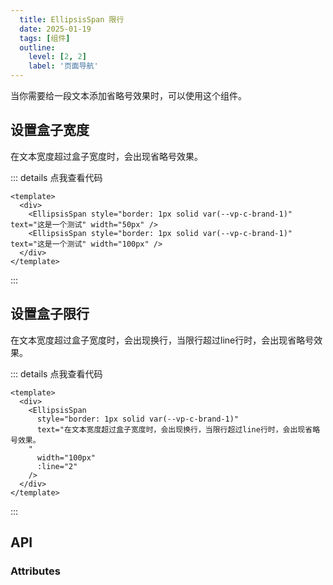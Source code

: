 ```yaml
---
  title: EllipsisSpan 限行
  date: 2025-01-19
  tags: [组件]
  outline: 
    level: [2, 2]
    label: '页面导航'
---
```

<script setup>
  import EllipsisSpan from '../../../components/ellipsisSpan/index.vue'
  import { Table } from 'ant-design-vue'

  const tableColumns = [
    {
      title: '属性',
      dataIndex: 'name',
      width: 1000,
    },
    {
      title: '说明',
      dataIndex: 'desc',
      width: 1000,
    },
    {
      title: '类型',
      dataIndex: 'type',
      width: 1000,
    },
    {
      title: '默认值',
      dataIndex: 'default',
      width: 1000,
    },
  ]
  const tableData = [
    {
      name: 'text',
      desc: '类型',
      type: 'String',
      default: 'null',
    },
    {
      name: 'width',
      desc: '宽度',
      type: 'String',
      default: '200px',
    },
    {
      name: 'line',
      desc: '限制的行数',
      type: 'Number',
      default: '1',
    }
  ]
</script>

当你需要给一段文本添加省略号效果时，可以使用这个组件。

## 设置盒子宽度
在文本宽度超过盒子宽度时，会出现省略号效果。
<EllipsisSpan style="border: 1px solid var(--vp-c-brand-1)" text="这是一个测试" width="50px" />
<br/>
<EllipsisSpan style="border: 1px solid var(--vp-c-brand-1)" text="这是一个测试" width="100px" />

::: details 点我查看代码
```vue
<template>
  <div>
    <EllipsisSpan style="border: 1px solid var(--vp-c-brand-1)" text="这是一个测试" width="50px" />
    <EllipsisSpan style="border: 1px solid var(--vp-c-brand-1)" text="这是一个测试" width="100px" />
  </div>
</template>
```
:::

## 设置盒子限行
在文本宽度超过盒子宽度时，会出现换行，当限行超过line行时，会出现省略号效果。
<EllipsisSpan 
  style="border: 1px solid var(--vp-c-brand-1)" 
  text="在文本宽度超过盒子宽度时，会出现换行，当限行超过line行时，会出现省略号效果。
" 
  width="100px" 
  :line="2"
/>

::: details 点我查看代码
```vue
<template>
  <div>
    <EllipsisSpan 
      style="border: 1px solid var(--vp-c-brand-1)" 
      text="在文本宽度超过盒子宽度时，会出现换行，当限行超过line行时，会出现省略号效果。
    " 
      width="100px" 
      :line="2"
    />
  </div>
</template>
```
:::

## API

### Attributes
<Table :pagination="false" :bordered="false" :dataSource="tableData" :columns="tableColumns"/>
